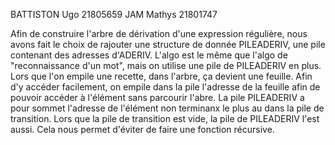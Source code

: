 BATTISTON Ugo 21805659
JAM Mathys 21801747

Afin de construire l'arbre de dérivation d'une expression régulière, nous avons fait le choix de rajouter une structure de donnée PILEADERIV, une pile contenant des adresses d'ADERIV. 
L'algo est le même que l'algo de "reconnaissance d'un mot", mais on utilise une pile de PILEADERIV en plus. Lors que l'on empile une recette, dans l'arbre, ça devient une feuille. Afin d'y accéder facilement, on empile dans la pile l'adresse de la feuille afin de pouvoir accéder à l'élément sans parcourir l'abre. 
La pile PILEADERIV a pour sommet l'adresse de l'élément non terminanx le plus au dans la pile de transition. Lors que la pile de transition est vide, la pile de PILEADERIV l'est aussi.
Cela nous permet d'éviter de faire une fonction récursive.